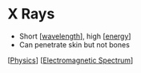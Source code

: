 # X Rays

- Short [[wavelength]], high [[energy]]
- Can penetrate skin but not bones

[[Physics]] [[Electromagnetic Spectrum]]

[//begin]: # "Autogenerated link references for markdown compatibility"
[wavelength]: wavelength "Wavelength"
[energy]: energy "Energy"
[Physics]: physics "Physics"
[Electromagnetic Spectrum]: electromagnetic-spectrum "Electromagnetic Spectrum"
[//end]: # "Autogenerated link references"